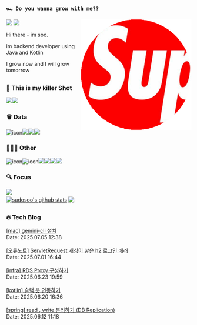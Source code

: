 ### `🏎️ Do you wanna grow with me??` 
<img src="/images/profileSudoSoo.png" width="300" height="300"  align='right'/>
<a href="https://soobysu.tistory.com/"><img src="https://img.shields.io/badge/Tech%20Blog-11B48A?style=flat-square&logo=Blogger&logoColor=white&link=https://soobysu.tistory.com/"/></a>

<a href="https://www.notion.so/sudosoo/a7bae94c1caf4239bb49d45f434ab271">
<img src="https://img.shields.io/badge/Notion-000000?style=flat-square&logo=notion&logoColor=white&link=https://www.notion.so/sudosoo/a7bae94c1caf4239bb49d45f434ab271"/></a>

Hi there - im soo. 

im backend developer using Java and Kotlin

I grow now and I will grow tomorrow
##
### 🎲 This is my killer Shot
<img src="https://img.shields.io/badge/Java-007396?style=flat&logo=OpenJDK&logoColor=white"/><img src="https://img.shields.io/badge/kotlin-7F52FF?style=flat&logo=kotlin&logoColor=white"/>

### 🪣 Data
<img src="https://techstack-generator.vercel.app/mysql-icon.svg" alt="icon" width="43" style="width: 43px; height: 43px; margin-right: 0px; margin-bottom: 0px;" /><img src="https://img.shields.io/badge/postgreSQL-4169E1?style=flat&logo=postgresql&logoColor=white"/><img src="https://img.shields.io/badge/redis-DC382D?style=flat&logo=redis&logoColor=white"/><img src="https://img.shields.io/badge/elastic%20stack-005571?style=flat&logo=elasticstack&logoColor=white"/>

### 🧚🏻‍♂️ Other
<img src="https://techstack-generator.vercel.app/docker-icon.svg" alt="icon" width="43" height="43"/><img src="https://techstack-generator.vercel.app/aws-icon.svg" alt="icon" width="43" style="width: 43px; height: 43px;"/><img src="https://img.shields.io/badge/NGINX-009639?style=flat&logo=NGINX&logoColor=ffffff"><img src="https://img.shields.io/badge/github-181717?style=flat&logo=github&logoColor=white"><img src="https://img.shields.io/badge/synology-181717?style=flat&logo=synology&logoColor=#B5B5B6"><img src="https://img.shields.io/badge/jenkins-000000?style=flat&logo=jenkins&logoColor=white"/>

### 🔍 Focus
<img src="https://img.shields.io/badge/apache%20kafka-231F20?style=flat&logo=apachekafka&logoColor=white"/>

<br/>
<a href="https://github.com/sudosoo"><img align="center" style="height:180px" src="https://github-readme-stats.vercel.app/api?username=sudosoo&rank_icon=github&show_icons=true&include_all_commits=true&hide_border=true&icon_color=ffffff&bg_color=00000000&text_bold=true&title_color=ffffff" alt="sudosoo's github stats" /></a>
<a href="https://github.com/sudosoo"><img align="center" style="height:180px" src="https://github-readme-stats.vercel.app/api/top-langs/?username=sudosoo&layout=compact&hide_border=true&title_color=ffffff&bg_color=00000000" /></a> 

##



























































































































































































































































































































































































































































































































































































































































































































































































































































































































































































































































































































































































































































































































































































































































































































































































































































































































































































































































































































































































































































































































































































































































































































































































































































































































































































































































































































































































































































































































































































































































































































































































































































































































































































































































































































































































































































































































































































































































































































































































































































































































































































































































































































































































































































































































































































































































































































































































































































































































































































































































































































































































































































































### 🔥 Tech Blog
<a href="https://soobysu.tistory.com/226">[mac] gemini-cli 설치</a></br>Date: 2025.07.05 12:38</br></br><a href="https://soobysu.tistory.com/225">[오류노트] ServletRequest 캐싱이 낳은 h2 로그인 에러</a></br>Date: 2025.07.01 16:44</br></br><a href="https://soobysu.tistory.com/224">[infra] RDS Proxy 구성하기</a></br>Date: 2025.06.23 19:59</br></br><a href="https://soobysu.tistory.com/223">[kotlin] 슬랙 봇 연동하기</a></br>Date: 2025.06.20 16:36</br></br><a href="https://soobysu.tistory.com/222">[spring] read , write 분리하기 (DB Replication)</a></br>Date: 2025.06.12 11:18</br></br>
